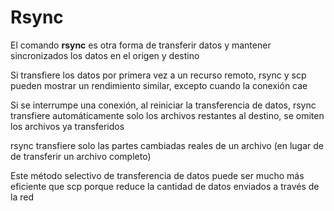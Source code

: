 # Rsync

El comando **rsync** es otra forma de transferir datos y mantener sincronizados los datos en el origen y destino

Si transfiere los datos por primera vez a un recurso remoto, rsync y scp pueden mostrar un rendimiento similar, excepto cuando la conexión cae

Si se interrumpe una conexión, al reiniciar la transferencia de datos, rsync transfiere automáticamente solo los archivos restantes al destino, se omiten los archivos ya transferidos

rsync transfiere solo las partes cambiadas reales de un archivo (en lugar de de transferir un archivo completo)

Este método selectivo de transferencia de datos puede ser mucho más eficiente que scp porque reduce la cantidad de datos enviados a través de la red


